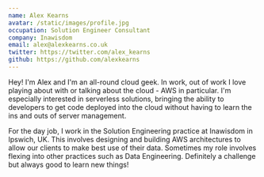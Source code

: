 ```yaml
---
name: Alex Kearns
avatar: /static/images/profile.jpg
occupation: Solution Engineer Consultant
company: Inawisdom
email: alex@alexkearns.co.uk
twitter: https://twitter.com/alex_kearns
github: https://github.com/alexkearns
---
```


Hey! I'm Alex and I'm an all-round cloud geek. In work, out of work I love playing about with or talking about the cloud - AWS in particular. I'm especially interested in serverless solutions, bringing the ability to developers to get code deployed into the cloud without having to learn the ins and outs of server management.

For the day job, I work in the Solution Engineering practice at Inawisdom in Ipswich, UK. This involves designing and building AWS architectures to allow our clients to make best use of their data. Sometimes my role involves flexing into other practices such as Data Engineering. Definitely a challenge but always good to learn new things!